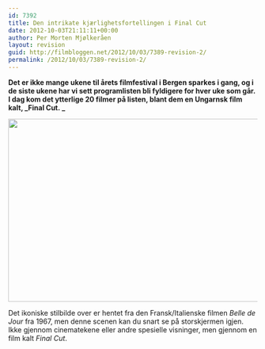 ```yaml
---
id: 7392
title: Den intrikate kjærlighetsfortellingen i Final Cut
date: 2012-10-03T21:11:11+00:00
author: Per Morten Mjølkeråen
layout: revision
guid: http://filmbloggen.net/2012/10/03/7389-revision-2/
permalink: /2012/10/03/7389-revision-2/
---
```

**Det er ikke mange ukene til årets filmfestival i Bergen sparkes i gang, og i de siste ukene har vi sett programlisten bli fyldigere for hver uke som går. I dag kom det ytterlige 20 filmer på listen, blant dem en Ungarnsk film kalt, _Final Cut. _**

<a href="http://filmbloggen.net/?attachment_id=7390" rel="attachment wp-att-7390"><img class="alignnone size-large wp-image-7390" src="http://filmbloggen.net/wp-content/uploads//2012/10/20120121-final-cut-holgyeim-es-uraim5-620x369.jpg" alt="" width="620" height="369" /></p> 

<p>
  </a>Det ikoniske stilbilde over er hentet fra den Fransk/Italienske filmen <em>Belle de Jour</em> fra 1967, men denne scenen kan du snart se på storskjermen igjen. Ikke gjennom cinematekene eller andre spesielle visninger, men gjennom en film kalt <em>Final Cut</em>.
</p>

<p>
  &nbsp;
</p>